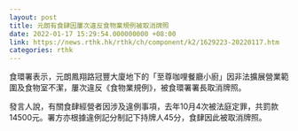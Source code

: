 ```yaml
---
layout: post
title: 元朗有食肆因屢次違反食物業規例被取消牌照
date: 2022-01-17 15:29:54.000000000 +08:00
link: https://news.rthk.hk/rthk/ch/component/k2/1629223-20220117.htm
categories: rthk
---
```


食環署表示，元朗鳳翔路冠豐大廈地下的「至尊咖哩餐廳小廚」因非法擴展營業範圍及食物室不潔，屢次違反《食物業規例》，被食環署署長取消牌照。

發言人說，有關食肆經營者因涉及違例事項，去年10月4次被法庭定罪，共罰款14500元。署方亦根據違例記分制記下持牌人45分，食肆因此被取消牌照。
